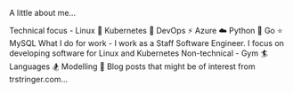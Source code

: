 A little about me...

Technical focus - Linux 🐧 Kubernetes 🐳 DevOps ⚡ Azure ☁️ Python 🐍 Go ⭐ MySQL
What I do for work - I work as a Staff Software Engineer. I focus on developing software for Linux and Kubernetes
Non-technical - Gym 🏄 Languages 🏂 Modelling 🎵
Blog posts that might be of interest from trstringer.com...


